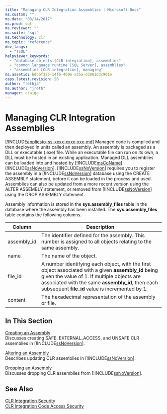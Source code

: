 ```yaml
---
title: "Managing CLR Integration Assemblies | Microsoft Docs"
ms.custom: ""
ms.date: "03/14/2017"
ms.prod: sql
ms.reviewer: ""
ms.suite: "sql"
ms.technology: clr
ms.topic: "reference"
dev_langs: 
  - "TSQL"
helpviewer_keywords: 
  - "database objects [CLR integration], assemblies"
  - "common language runtime [SQL Server], assemblies"
  - "assemblies [CLR integration], managing"
ms.assetid: bdbbf325-14f6-460e-a35a-d3861d3c961e
caps.latest.revision: 56
author: "rothja"
ms.author: "jroth"
manager: craigg
---
```

# Managing CLR Integration Assemblies
[!INCLUDE[appliesto-ss-xxxx-xxxx-xxx-md](../../../includes/appliesto-ss-xxxx-xxxx-xxx-md.md)]
  Managed code is compiled and then deployed in units called an assembly. An assembly is packaged as a DLL or executable (.exe) file. While an executable file can run on its own, a DLL must be hosted in an existing application. Managed DLL assemblies can be loaded into and hosted by [!INCLUDE[msCoName](../../../includes/msconame-md.md)] [!INCLUDE[ssNoVersion](../../../includes/ssnoversion-md.md)]. [!INCLUDE[ssNoVersion](../../../includes/ssnoversion-md.md)] requires you to register the assembly in a [!INCLUDE[ssNoVersion](../../../includes/ssnoversion-md.md)] database using the CREATE ASSEMBLY statement, before it can be loaded in the process and used. Assemblies can also be updated from a more recent version using the ALTER ASSEMBLY statement, or removed from [!INCLUDE[ssNoVersion](../../../includes/ssnoversion-md.md)] using the DROP ASSEMBLY statement.  
  
 Assembly information is stored in the **sys.assembly_files** table in the database where the assembly has been installed. The **sys.assembly_files** table contains the following columns.  
  
|Column|Description|  
|------------|-----------------|  
|assembly_id|The identifier defined for the assembly. This number is assigned to all objects relating to the same assembly.|  
|name|The name of the object.|  
|file_id|A number identifying each object, with the first object associated with a given **assembly_id** being given the value of 1. If multiple objects are associated with the same **assembly_id**, then each subsequent **file_id** value is incremented by 1.|  
|content|The hexadecimal representation of the assembly or file.|  
  
## In This Section  
 [Creating an Assembly](../../../relational-databases/clr-integration/assemblies/creating-an-assembly.md)  
 Discusses creating SAFE, EXTERNAL_ACCESS, and UNSAFE CLR assemblies in [!INCLUDE[ssNoVersion](../../../includes/ssnoversion-md.md)].  
  
 [Altering an Assembly](../../../relational-databases/clr-integration/assemblies/altering-an-assembly.md)  
 Describes updating CLR assemblies in [!INCLUDE[ssNoVersion](../../../includes/ssnoversion-md.md)].  
  
 [Dropping an Assembly](../../../relational-databases/clr-integration/assemblies/dropping-an-assembly.md)  
 Discusses dropping CLR assemblies from [!INCLUDE[ssNoVersion](../../../includes/ssnoversion-md.md)].  
  
## See Also  
 [CLR Integration Security](../../../relational-databases/clr-integration/security/clr-integration-security.md)   
 [CLR Integration Code Access Security](../../../relational-databases/clr-integration/security/clr-integration-code-access-security.md)  
  
  
